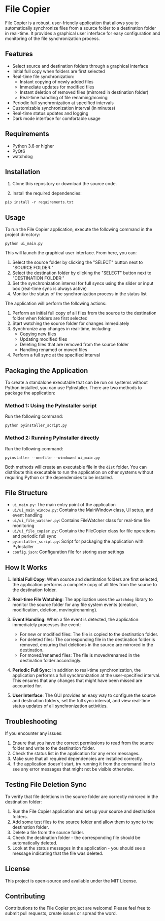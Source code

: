 # File Copier

File Copier is a robust, user-friendly application that allows you to automatically synchronize files from a source folder to a destination folder in real-time. It provides a graphical user interface for easy configuration and monitoring of the file synchronization process.

## Features

- Select source and destination folders through a graphical interface
- Initial full copy when folders are first selected
- Real-time file synchronization:
  - Instant copying of newly added files
  - Immediate updates for modified files
  - Instant deletion of removed files (mirrored in destination folder)
  - Real-time handling of file renaming/moving
- Periodic full synchronization at specified intervals
- Customizable synchronization interval (in minutes)
- Real-time status updates and logging
- Dark mode interface for comfortable usage

## Requirements

- Python 3.6 or higher
- PyQt6
- watchdog

## Installation

1. Clone this repository or download the source code.

2. Install the required dependencies:

```
pip install -r requirements.txt
```

## Usage

To run the File Copier application, execute the following command in the project directory:

```
python ui_main.py
```

This will launch the graphical user interface. From here, you can:

1. Select the source folder by clicking the "SELECT" button next to "SOURCE FOLDER:"
2. Select the destination folder by clicking the "SELECT" button next to "DESTINATION FOLDER:"
3. Set the synchronization interval for full syncs using the slider or input box (real-time sync is always active)
4. Monitor the status of the synchronization process in the status list

The application will perform the following actions:

1. Perform an initial full copy of all files from the source to the destination folder when folders are first selected
2. Start watching the source folder for changes immediately
3. Synchronize any changes in real-time, including:
   - Copying new files
   - Updating modified files
   - Deleting files that are removed from the source folder
   - Handling renamed or moved files
4. Perform a full sync at the specified interval

## Packaging the Application

To create a standalone executable that can be run on systems without Python installed, you can use PyInstaller. There are two methods to package the application:

### Method 1: Using the PyInstaller script

Run the following command:

```
python pyinstaller_script.py
```

### Method 2: Running PyInstaller directly

Run the following command:

```
pyinstaller --onefile --windowed ui_main.py
```

Both methods will create an executable file in the `dist` folder. You can distribute this executable to run the application on other systems without requiring Python or the dependencies to be installed.

## File Structure

- `ui_main.py`: The main entry point of the application
- `ui/ui_main_window.py`: Contains the MainWindow class, UI setup, and event handling
- `ui/ui_file_watcher.py`: Contains FileWatcher class for real-time file monitoring
- `ui/ui_file_copier.py`: Contains the FileCopier class for file operations and periodic full sync
- `pyinstaller_script.py`: Script for packaging the application with PyInstaller
- `config.json`: Configuration file for storing user settings

## How It Works

1. **Initial Full Copy**: When source and destination folders are first selected, the application performs a complete copy of all files from the source to the destination folder.

2. **Real-time File Watching**: The application uses the `watchdog` library to monitor the source folder for any file system events (creation, modification, deletion, moving/renaming).

3. **Event Handling**: When a file event is detected, the application immediately processes the event:
   - For new or modified files: The file is copied to the destination folder.
   - For deleted files: The corresponding file in the destination folder is removed, ensuring that deletions in the source are mirrored in the destination.
   - For moved/renamed files: The file is moved/renamed in the destination folder accordingly.

4. **Periodic Full Sync**: In addition to real-time synchronization, the application performs a full synchronization at the user-specified interval. This ensures that any changes that might have been missed are accounted for.

5. **User Interface**: The GUI provides an easy way to configure the source and destination folders, set the full sync interval, and view real-time status updates of all synchronization activities.

## Troubleshooting

If you encounter any issues:

1. Ensure that you have the correct permissions to read from the source folder and write to the destination folder.
2. Check the status list in the application for any error messages.
3. Make sure that all required dependencies are installed correctly.
4. If the application doesn't start, try running it from the command line to see any error messages that might not be visible otherwise.

## Testing File Deletion Sync

To verify that file deletions in the source folder are correctly mirrored in the destination folder:

1. Run the File Copier application and set up your source and destination folders.
2. Add some test files to the source folder and allow them to sync to the destination folder.
3. Delete a file from the source folder.
4. Check the destination folder - the corresponding file should be automatically deleted.
5. Look at the status messages in the application - you should see a message indicating that the file was deleted.

## License

This project is open-source and available under the MIT License.

## Contributing

Contributions to the File Copier project are welcome! Please feel free to submit pull requests, create issues or spread the word.